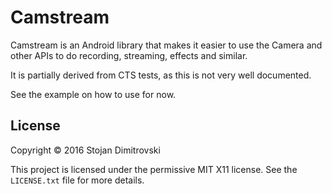 Camstream
=========

Camstream is an Android library that makes it easier to use the Camera and other
APIs to do recording, streaming, effects and similar.

It is partially derived from CTS tests, as this is not very well documented.

See the example on how to use for now.

## License

Copyright &copy; 2016 Stojan Dimitrovski

This project is licensed under the permissive MIT X11 license. See the
`LICENSE.txt` file for more details.


